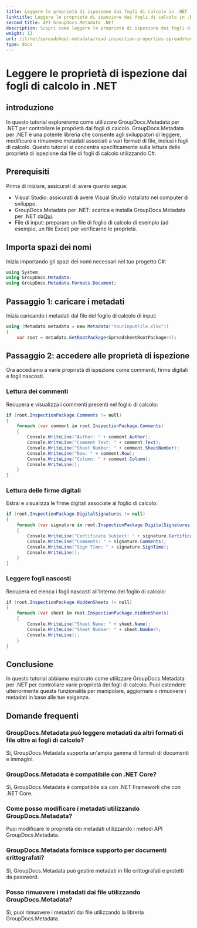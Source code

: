 ```yaml
---
title: Leggere le proprietà di ispezione dai fogli di calcolo in .NET
linktitle: Leggere le proprietà di ispezione dai fogli di calcolo in .NET
second_title: API GroupDocs.Metadata .NET
description: Scopri come leggere le proprietà di ispezione dai fogli di calcolo utilizzando GroupDocs.Metadata per .NET. Accedi facilmente a commenti, firme digitali e fogli nascosti.
weight: 13
url: /it/net/spreadsheet-metadata/read-inspection-properties-spreadsheets/
type: docs
---
```

# Leggere le proprietà di ispezione dai fogli di calcolo in .NET

## introduzione
In questo tutorial esploreremo come utilizzare GroupDocs.Metadata per .NET per controllare le proprietà dai fogli di calcolo. GroupDocs.Metadata per .NET è una potente libreria che consente agli sviluppatori di leggere, modificare e rimuovere metadati associati a vari formati di file, inclusi i fogli di calcolo. Questo tutorial si concentra specificamente sulla lettura delle proprietà di ispezione dai file di fogli di calcolo utilizzando C#.
## Prerequisiti
Prima di iniziare, assicurati di avere quanto segue:
- Visual Studio: assicurati di avere Visual Studio installato nel computer di sviluppo.
-  GroupDocs.Metadata per .NET: scarica e installa GroupDocs.Metadata per .NET da[Qui](https://releases.groupdocs.com/metadata/net/).
- File di input: preparare un file di foglio di calcolo di esempio (ad esempio, un file Excel) per verificarne le proprietà.

## Importa spazi dei nomi
Inizia importando gli spazi dei nomi necessari nel tuo progetto C#:
```csharp
using System;
using GroupDocs.Metadata;
using GroupDocs.Metadata.Formats.Document;
```
## Passaggio 1: caricare i metadati
Inizia caricando i metadati dal file del foglio di calcolo di input:
```csharp
using (Metadata metadata = new Metadata("YourInputFile.xlsx"))
{
    var root = metadata.GetRootPackage<SpreadsheetRootPackage>();
```
## Passaggio 2: accedere alle proprietà di ispezione
Ora accediamo a varie proprietà di ispezione come commenti, firme digitali e fogli nascosti.
### Lettura dei commenti
Recupera e visualizza i commenti presenti nel foglio di calcolo:
```csharp
if (root.InspectionPackage.Comments != null)
{
    foreach (var comment in root.InspectionPackage.Comments)
    {
        Console.WriteLine("Author: " + comment.Author);
        Console.WriteLine("Comment Text: " + comment.Text);
        Console.WriteLine("Sheet Number: " + comment.SheetNumber);
        Console.WriteLine("Row: " + comment.Row);
        Console.WriteLine("Column: " + comment.Column);
        Console.WriteLine();
    }
}
```
### Lettura delle firme digitali
Estrai e visualizza le firme digitali associate al foglio di calcolo:
```csharp
if (root.InspectionPackage.DigitalSignatures != null)
{
    foreach (var signature in root.InspectionPackage.DigitalSignatures)
    {
        Console.WriteLine("Certificate Subject: " + signature.CertificateSubject);
        Console.WriteLine("Comments: " + signature.Comments);
        Console.WriteLine("Sign Time: " + signature.SignTime);
        Console.WriteLine();
    }
}
```
### Leggere fogli nascosti
Recupera ed elenca i fogli nascosti all'interno del foglio di calcolo:
```csharp
if (root.InspectionPackage.HiddenSheets != null)
{
    foreach (var sheet in root.InspectionPackage.HiddenSheets)
    {
        Console.WriteLine("Sheet Name: " + sheet.Name);
        Console.WriteLine("Sheet Number: " + sheet.Number);
        Console.WriteLine();
    }
}
```

## Conclusione
In questo tutorial abbiamo esplorato come utilizzare GroupDocs.Metadata per .NET per controllare varie proprietà dei fogli di calcolo. Puoi estendere ulteriormente questa funzionalità per manipolare, aggiornare o rimuovere i metadati in base alle tue esigenze.

## Domande frequenti
### GroupDocs.Metadata può leggere metadati da altri formati di file oltre ai fogli di calcolo?
Sì, GroupDocs.Metadata supporta un'ampia gamma di formati di documenti e immagini.
### GroupDocs.Metadata è compatibile con .NET Core?
Sì, GroupDocs.Metadata è compatibile sia con .NET Framework che con .NET Core.
### Come posso modificare i metadati utilizzando GroupDocs.Metadata?
Puoi modificare le proprietà dei metadati utilizzando i metodi API GroupDocs.Metadata.
### GroupDocs.Metadata fornisce supporto per documenti crittografati?
Sì, GroupDocs.Metadata può gestire metadati in file crittografati e protetti da password.
### Posso rimuovere i metadati dai file utilizzando GroupDocs.Metadata?
Sì, puoi rimuovere i metadati dai file utilizzando la libreria GroupDocs.Metadata.